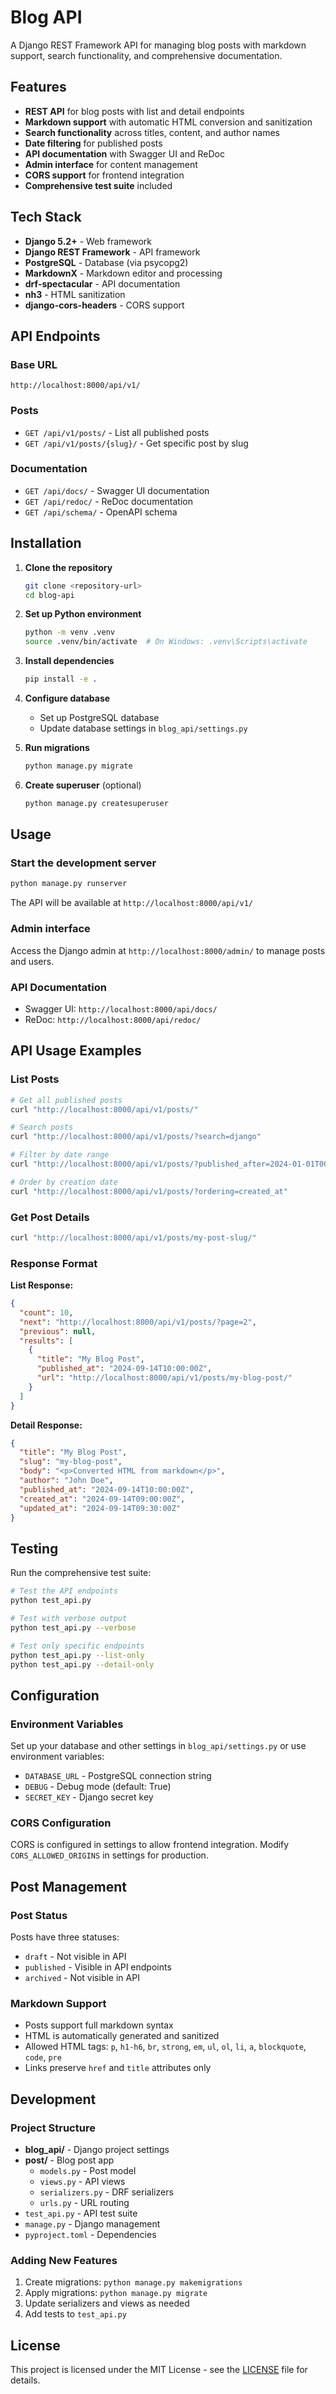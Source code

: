 # Blog API

A Django REST Framework API for managing blog posts with markdown support, search functionality, and comprehensive documentation.

## Features

- **REST API** for blog posts with list and detail endpoints
- **Markdown support** with automatic HTML conversion and sanitization
- **Search functionality** across titles, content, and author names
- **Date filtering** for published posts
- **API documentation** with Swagger UI and ReDoc
- **Admin interface** for content management
- **CORS support** for frontend integration
- **Comprehensive test suite** included

## Tech Stack

- **Django 5.2+** - Web framework
- **Django REST Framework** - API framework
- **PostgreSQL** - Database (via psycopg2)
- **MarkdownX** - Markdown editor and processing
- **drf-spectacular** - API documentation
- **nh3** - HTML sanitization
- **django-cors-headers** - CORS support

## API Endpoints

### Base URL
```
http://localhost:8000/api/v1/
```

### Posts
- `GET /api/v1/posts/` - List all published posts
- `GET /api/v1/posts/{slug}/` - Get specific post by slug

### Documentation
- `GET /api/docs/` - Swagger UI documentation
- `GET /api/redoc/` - ReDoc documentation
- `GET /api/schema/` - OpenAPI schema

## Installation

1. **Clone the repository**
   ```bash
   git clone <repository-url>
   cd blog-api
   ```

2. **Set up Python environment**
   ```bash
   python -m venv .venv
   source .venv/bin/activate  # On Windows: .venv\Scripts\activate
   ```

3. **Install dependencies**
   ```bash
   pip install -e .
   ```

4. **Configure database**
   - Set up PostgreSQL database
   - Update database settings in `blog_api/settings.py`

5. **Run migrations**
   ```bash
   python manage.py migrate
   ```

6. **Create superuser** (optional)
   ```bash
   python manage.py createsuperuser
   ```

## Usage

### Start the development server
```bash
python manage.py runserver
```

The API will be available at `http://localhost:8000/api/v1/`

### Admin interface
Access the Django admin at `http://localhost:8000/admin/` to manage posts and users.

### API Documentation
- Swagger UI: `http://localhost:8000/api/docs/`
- ReDoc: `http://localhost:8000/api/redoc/`

## API Usage Examples

### List Posts
```bash
# Get all published posts
curl "http://localhost:8000/api/v1/posts/"

# Search posts
curl "http://localhost:8000/api/v1/posts/?search=django"

# Filter by date range
curl "http://localhost:8000/api/v1/posts/?published_after=2024-01-01T00:00:00Z&published_before=2024-12-31T23:59:59Z"

# Order by creation date
curl "http://localhost:8000/api/v1/posts/?ordering=created_at"
```

### Get Post Details
```bash
curl "http://localhost:8000/api/v1/posts/my-post-slug/"
```

### Response Format

**List Response:**
```json
{
  "count": 10,
  "next": "http://localhost:8000/api/v1/posts/?page=2",
  "previous": null,
  "results": [
    {
      "title": "My Blog Post",
      "published_at": "2024-09-14T10:00:00Z",
      "url": "http://localhost:8000/api/v1/posts/my-blog-post/"
    }
  ]
}
```

**Detail Response:**
```json
{
  "title": "My Blog Post",
  "slug": "my-blog-post",
  "body": "<p>Converted HTML from markdown</p>",
  "author": "John Doe",
  "published_at": "2024-09-14T10:00:00Z",
  "created_at": "2024-09-14T09:00:00Z",
  "updated_at": "2024-09-14T09:30:00Z"
}
```

## Testing

Run the comprehensive test suite:

```bash
# Test the API endpoints
python test_api.py

# Test with verbose output
python test_api.py --verbose

# Test only specific endpoints
python test_api.py --list-only
python test_api.py --detail-only
```

## Configuration

### Environment Variables
Set up your database and other settings in `blog_api/settings.py` or use environment variables:

- `DATABASE_URL` - PostgreSQL connection string
- `DEBUG` - Debug mode (default: True)
- `SECRET_KEY` - Django secret key

### CORS Configuration
CORS is configured in settings to allow frontend integration. Modify `CORS_ALLOWED_ORIGINS` in settings for production.

## Post Management

### Post Status
Posts have three statuses:
- `draft` - Not visible in API
- `published` - Visible in API endpoints
- `archived` - Not visible in API

### Markdown Support
- Posts support full markdown syntax
- HTML is automatically generated and sanitized
- Allowed HTML tags: `p`, `h1-h6`, `br`, `strong`, `em`, `ul`, `ol`, `li`, `a`, `blockquote`, `code`, `pre`
- Links preserve `href` and `title` attributes only

## Development

### Project Structure
- **blog_api/** - Django project settings
- **post/** - Blog post app
  - `models.py` - Post model
  - `views.py` - API views
  - `serializers.py` - DRF serializers
  - `urls.py` - URL routing
- `test_api.py` - API test suite
- `manage.py` - Django management
- `pyproject.toml` - Dependencies

### Adding New Features
1. Create migrations: `python manage.py makemigrations`
2. Apply migrations: `python manage.py migrate`
3. Update serializers and views as needed
4. Add tests to `test_api.py`

## License

This project is licensed under the MIT License - see the [LICENSE](LICENSE) file for details.